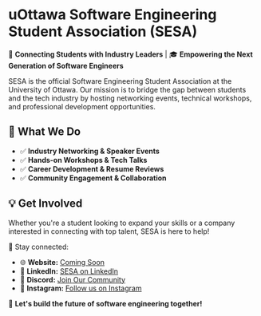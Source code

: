 # uOttawa Software Engineering Student Association (SESA)  

🚀 **Connecting Students with Industry Leaders** | 🎓 **Empowering the Next Generation of Software Engineers**  

SESA is the official Software Engineering Student Association at the University of Ottawa. Our mission is to bridge the gap between students and the tech industry by hosting networking events, technical workshops, and professional development opportunities.  

## 🎯 What We Do  
- ✅ **Industry Networking & Speaker Events**  
- ✅ **Hands-on Workshops & Tech Talks**  
- ✅ **Career Development & Resume Reviews**  
- ✅ **Community Engagement & Collaboration**  

## 💡 Get Involved  
Whether you're a student looking to expand your skills or a company interested in connecting with top talent, SESA is here to help!  

📌 Stay connected:  
- 🌐 **Website:** [Coming Soon](#)  
- 💼 **LinkedIn:** [SESA on LinkedIn](https://ca.linkedin.com/company/software-engineering-student-association)  
- 💬 **Discord:** [Join Our Community](https://discord.gg/64GQtgXhah)
- 📸 **Instagram:** [Follow us on Instagram](https://instagram.com/uottawasesa)  

🚀 **Let's build the future of software engineering together!**  
